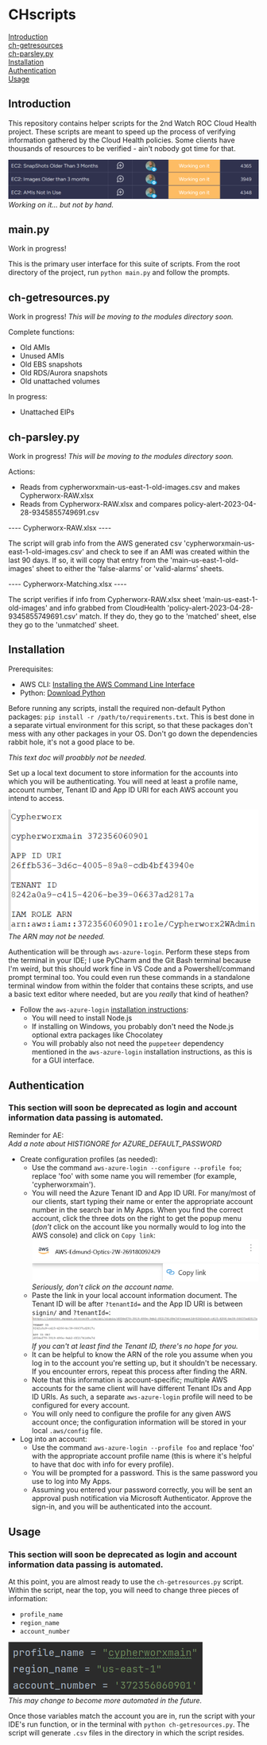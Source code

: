 
# CHscripts

[Introduction](#introduction)<br>
[ch-getresources](#ch-getresources.py)<br>
[ch-parsley.py](#ch-parsley.py)<br>
[Installation](#installation)<br>
[Authentication](#authentication)<br>
[Usage](#usage)

## Introduction

This repository contains helper scripts for the 2nd Watch ROC Cloud Health project. These scripts are meant to speed up the process of verifying information gathered by the Cloud Health policies. Some clients have thousands of resources to be verified - ain't nobody got time for that.

![img.png](src/img_4.png)<br>
_Working on it... but not by hand._

## main.py
Work in progress!

This is the primary user interface for this suite of scripts. From the root directory of the project, run `python main.py` and follow the prompts.

## ch-getresources.py
Work in progress! _This will be moving to the modules directory soon._

Complete functions:
- Old AMIs
- Unused AMIs
- Old EBS snapshots
- Old RDS/Aurora snapshots
- Old unattached volumes

In progress:
- Unattached EIPs

## ch-parsley.py
Work in progress! _This will be moving to the modules directory soon._

Actions:
- Reads from cypherworxmain-us-east-1-old-images.csv and makes Cypherworx-RAW.xlsx
- Reads from Cypherworx-RAW.xlsx and compares policy-alert-2023-04-28-9345855749691.csv

---- Cypherworx-RAW.xlsx ----

The script will grab info from the AWS generated csv 'cypherworxmain-us-east-1-old-images.csv' and check to see if an AMI was created within the last 90 days. If so, it will copy that entry from the 'main-us-east-1-old-images' sheet to either the 'false-alarms' or 'valid-alarms' sheets.

---- Cypherworx-Matching.xlsx ----

The script verifies if info from Cypherworx-RAW.xlsx sheet 'main-us-east-1-old-images' and info grabbed from CloudHealth 'policy-alert-2023-04-28-9345855749691.csv' match. If they do, they go to the 'matched' sheet, else they go to the 'unmatched' sheet.

## Installation

Prerequisites:
- AWS CLI: [Installing the AWS Command Line Interface](https://docs.aws.amazon.com/cli/latest/userguide/getting-started-install.html)
- Python: [Download Python](https://www.python.org/downloads/) 

Before running any scripts, install the required non-default Python packages: `pip install -r /path/to/requirements.txt`. This is best done in a separate virtual environment for this script, so that these packages don't mess with any other packages in your OS. Don't go down the dependencies rabbit hole, it's not a good place to be.

_This text doc will proabbly not be needed._

Set up a local text document to store information for the accounts into which you will be authenticating. You will need at least a profile name, account number, Tenant ID and App ID URI for each AWS account you intend to access.

![img_2.png](src/img_2.png)<br>
_The ARN may not be needed._

Authentication will be through `aws-azure-login`. Perform these steps from the terminal in your IDE; I use PyCharm and the Git Bash terminal because I'm weird, but this should work fine in VS Code and a Powershell/command prompt terminal too. You could even run these commands in a standalone terminal window from within the folder that contains these scripts, and use a basic text editor where needed, but are you _really_ that kind of heathen? 

- Follow the `aws-azure-login` [installation instructions](https://github.com/aws-azure-login/aws-azure-login#installation):
  - You will need to install Node.js
  - If installing on Windows, you probably don't need the Node.js optional extra packages like Chocolatey
  - You will probably also not need the `puppeteer` dependency mentioned in the `aws-azure-login` installation instructions, as this is for a GUI interface.

## Authentication 

### This section will soon be deprecated as login and account information data passing is automated.

Reminder for AE:<br>
_Add a note about HISTIGNORE for AZURE_DEFAULT_PASSWORD_

- Create configuration profiles (as needed):
  - Use the command `aws-azure-login --configure --profile foo`; replace 'foo' with some name you will remember (for example, 'cypherworxmain').
  - You will need the Azure Tenant ID and App ID URI. For many/most of our clients, start typing their name or enter the appropriate account number in the search bar in My Apps. When you find the correct account, click the three dots on the right to get the popup menu (_don't_ click on the account like you normally would to log into the AWS console) and click on `Copy link`:
    ![img.png](src/img.png)
    _Seriously, don't click on the account name._  
  - Paste the link in your local account information document. The Tenant ID will be after `?tenantId=` and the App ID URI is between `signin/` and `?tenantId=`:
    ![img_1.png](src/img_1.png)
    _If you can't at least find the Tenant ID, there's no hope for you._
  - It can be helpful to know the ARN of the role you assume when you log in to the account you're setting up, but it shouldn't be necessary. If you encounter errors, repeat this process after finding the ARN.
  - Note that this information is account-specific; multiple AWS accounts for the same client will have different Tenant IDs and App ID URIs. As such, a separate `aws-azure-login` profile will need to be configured for every account.
  - You will only need to configure the profile for any given AWS account once; the configuration information will be stored in your local `.aws/config` file.
- Log into an account:
  - Use the command `aws-azure-login --profile foo` and replace 'foo' with the appropriate account profile name (this is where it's helpful to have that doc with info for every profile).
  - You will be prompted for a password. This is the same password you use to log into My Apps.
  - Assuming you entered your password correctly, you will be sent an approval push notification via Microsoft Authenticator. Approve the sign-in, and you will be authenticated into the account.

## Usage

### This section will soon be deprecated as login and account information data passing is automated.

At this point, you are almost ready to use the `ch-getresources.py` script. Within the script, near the top, you will need to change three pieces of information:
- `profile_name`
- `region_name`
- `account_number`

![img_3.png](src/img_3.png)<br>
_This may change to become more automated in the future._

Once those variables match the account you are in, run the script with your IDE's run function, or in the terminal with `python ch-getresources.py`. The script will generate `.csv` files in the directory in which the script resides.
